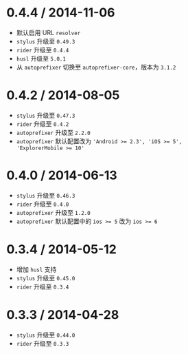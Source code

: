 
0.4.4 / 2014-11-06
==================

 * 默认启用 URL `resolver`
 * `stylus` 升级至 `0.49.3`
 * `rider` 升级至 `0.4.4`
 * `husl` 升级至 `5.0.1`
 * 从 `autoprefixer` 切换至 `autoprefixer-core`，版本为 `3.1.2`

0.4.2 / 2014-08-05
==================

 * `stylus` 升级至 `0.47.3`
 * `rider` 升级至 `0.4.2`
 * `autoprefixer` 升级至 `2.2.0`
 * `autoprefixer` 默认配置改为 `'Android >= 2.3', 'iOS >= 5', 'ExplorerMobile >= 10'`

0.4.0 / 2014-06-13
==================

 * `stylus` 升级至 `0.46.3`
 * `rider` 升级至 `0.4.0`
 * `autoprefixer` 升级至 `1.2.0`
 * `autoprefixer` 默认配置中的 `ios >= 5` 改为 `ios >= 6`

0.3.4 / 2014-05-12
==================

 * 增加 `husl` 支持
 * `stylus` 升级至 `0.45.0`
 * `rider` 升级至 `0.3.4`

0.3.3 / 2014-04-28
==================

 * `stylus` 升级至 `0.44.0`
 * `rider` 升级至 `0.3.3`

